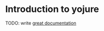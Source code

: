 # Introduction to yojure

TODO: write [great documentation](http://jacobian.org/writing/what-to-write/)
